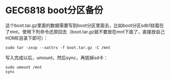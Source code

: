 # GEC6818 boot分区备份

这个boot.tar.gz里面的数据需要写到boot分区里面去，比如boot分区sdb1挂载在了mnt，使用下列命令还原回去（boot.tar.gz就不要放在mnt下面了，直接放自己HOME目录下即可）：

```shell
sudo tar -zxvp --xattrs -f boot.tar.gz -C /mnt
```

写入完成以后，umount，然后sync，再拔掉sd卡：

```shell
sudo umount /mnt
sync
```
